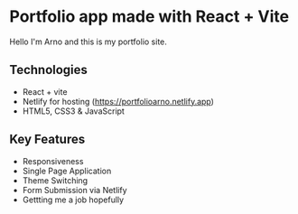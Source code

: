 # Portfolio app made with React + Vite
Hello I'm Arno and this is my portfolio site.

## Technologies
- React + vite
- Netlify for hosting (https://portfolioarno.netlify.app)
- HTML5, CSS3 & JavaScript

## Key Features
- Responsiveness
- Single Page Application
- Theme Switching
- Form Submission via Netlify
- Gettting me a job hopefully
